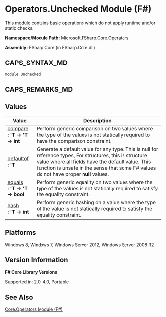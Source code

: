 # Operators.Unchecked Module (F#)

This module contains basic operations which do not apply runtime and/or static checks.

**Namespace/Module Path:** Microsoft.FSharp.Core.Operators

**Assembly:** FSharp.Core (in FSharp.Core.dll)


## CAPS_SYNTAX_MD

```
module Unchecked
```

## CAPS_REMARKS_MD

## Values


|Value|Description|
|-----|-----------|
|[compare](http://msdn.microsoft.com/en-us/library/0d9da403-7b73-4222-b4e9-90953be16d2e)<br />**: 'T -&gt; 'T -&gt; int**|Perform generic comparison on two values where the type of the values is not statically required to have the comparison constraint.|
|[defaultof](http://msdn.microsoft.com/en-us/library/9ff97f2a-1bd4-4f4c-afbe-5886a74ab977)<br />**: 'T**|Generate a default value for any type. This is null for reference types, For structures, this is structure value where all fields have the default value. This function is unsafe in the sense that some F# values do not have proper **null** values.|
|[equals](http://msdn.microsoft.com/en-us/library/9374146b-4f23-4162-aca7-ddcf999abd8e)<br />**: 'T -&gt; 'T -&gt; bool**|Perform generic equality on two values where the type of the values is not statically required to satisfy the equality constraint.|
|[hash](http://msdn.microsoft.com/en-us/library/b29711ff-269e-474d-9535-3c2c39515a60)<br />**: 'T -&gt; int**|Perform generic hashing on a value where the type of the value is not statically required to satisfy the equality constraint.|

## Platforms
Windows 8, Windows 7, Windows Server 2012, Windows Server 2008 R2


## Version Information
**F# Core Library Versions**

Supported in: 2.0, 4.0, Portable




## See Also
[Core.Operators Module &#40;F&#35;&#41;](Core.Operators+Module+%28F%23%29.md)

